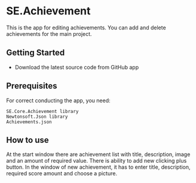 # SE.Achievement
This is the app for editing achievements. You can add and delete achievements for the main project.

## Getting Started
 - Download the latest source code from GitHub app

## Prerequisites
For correct conducting the app, you need:
```
SE.Core.Achievement library
Newtonsoft.Json library
Achievements.json
```

## How to use
At the start window there are achievement list with title, description, image and an amount of required value. There is ability to add new
clicking plus button. In the window of new achievement, it has to enter title, description, required score amount and choose a picture.
